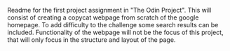 Readme for the first project assignment in "The Odin Project".
This will consist of creating a copycat webpage from scratch of the google homepage. To add difficulty to the challenge some search results can be included. 
Functionality of the webpage will not be the focus of this project, that will only focus in the structure and layout of the page.  